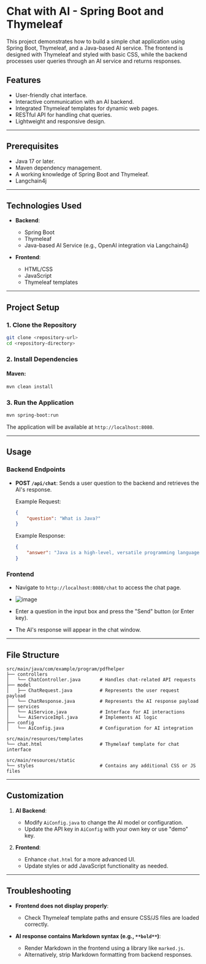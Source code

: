 # Chat with AI - Spring Boot and Thymeleaf

This project demonstrates how to build a simple chat application using Spring Boot, Thymeleaf, and a Java-based AI service. The frontend is designed with Thymeleaf and styled with basic CSS, while the backend processes user queries through an AI service and returns responses.

## Features
- User-friendly chat interface.
- Interactive communication with an AI backend.
- Integrated Thymeleaf templates for dynamic web pages.
- RESTful API for handling chat queries.
- Lightweight and responsive design.

---

## Prerequisites
- Java 17 or later.
- Maven dependency management.
- A working knowledge of Spring Boot and Thymeleaf.
- Langchain4j

---

## Technologies Used
- **Backend**:
  - Spring Boot
  - Thymeleaf
  - Java-based AI Service (e.g., OpenAI integration via Langchain4j)

- **Frontend**:
  - HTML/CSS
  - JavaScript
  - Thymeleaf templates

---

## Project Setup

### 1. Clone the Repository
```bash
git clone <repository-url>
cd <repository-directory>
```

### 2. Install Dependencies
#### Maven:
```bash
mvn clean install
```

### 3. Run the Application
```bash
mvn spring-boot:run
```
The application will be available at `http://localhost:8080`.

---

## Usage

### Backend Endpoints
- **POST `/api/chat`**: Sends a user question to the backend and retrieves the AI's response.
  
  Example Request:
  ```json
  {
      "question": "What is Java?"
  }
  ```

  Example Response:
  ```json
  {
      "answer": "Java is a high-level, versatile programming language..."
  }
  ```

### Frontend
- Navigate to `http://localhost:8080/chat` to access the chat page.
- ![image](https://github.com/user-attachments/assets/333b7e22-7e34-4331-8bff-a0d0e405b827)

- Enter a question in the input box and press the "Send" button (or Enter key).
- The AI's response will appear in the chat window.

---

## File Structure
```plaintext
src/main/java/com/example/program/pdfhelper
├── controllers
│   └── ChatController.java       # Handles chat-related API requests
├── model
│   ├── ChatRequest.java          # Represents the user request payload
│   └── ChatResponse.java         # Represents the AI response payload
├── services
│   └── AiService.java            # Interface for AI interactions
│   └── AiServiceImpl.java        # Implements AI logic
├── config
│   └── AiConfig.java             # Configuration for AI integration

src/main/resources/templates
└── chat.html                     # Thymeleaf template for chat interface

src/main/resources/static
└── styles                        # Contains any additional CSS or JS files
```

---

## Customization
1. **AI Backend**:
   - Modify `AiConfig.java` to change the AI model or configuration.
   - Update the API key in `AiConfig` with your own key or use "demo" key.

2. **Frontend**:
   - Enhance `chat.html` for a more advanced UI.
   - Update styles or add JavaScript functionality as needed.

---

## Troubleshooting
- **Frontend does not display properly**:
  - Check Thymeleaf template paths and ensure CSS/JS files are loaded correctly.

- **AI response contains Markdown syntax (e.g., `**bold**`)**:
  - Render Markdown in the frontend using a library like `marked.js`.
  - Alternatively, strip Markdown formatting from backend responses.

